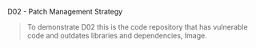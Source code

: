 D02 - Patch Management Strategy 

> To demonstrate D02 this is the code repository that has vulnerable code and outdates libraries and dependencies, Image.
> 

